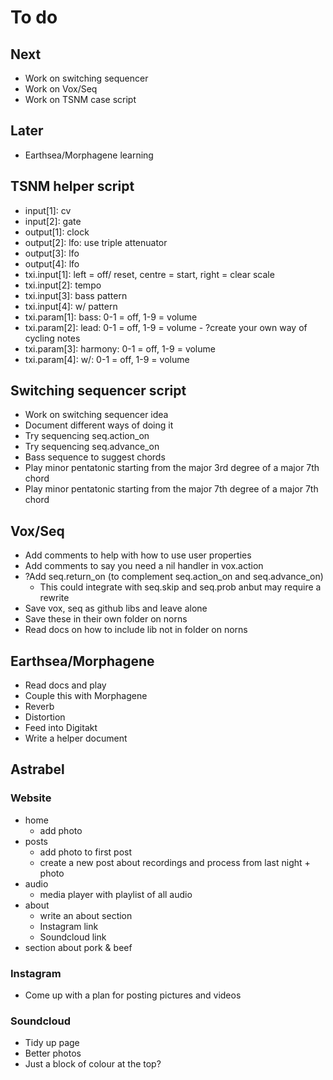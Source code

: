 # To do

## Next
- Work on switching sequencer
- Work on Vox/Seq
- Work on TSNM case script

## Later
- Earthsea/Morphagene learning

## TSNM helper script
- input[1]: cv
- input[2]: gate
- output[1]: clock
- output[2]: lfo: use triple attenuator
- output[3]: lfo
- output[4]: lfo
- txi.input[1]: left = off/ reset, centre = start, right = clear scale
- txi.input[2]: tempo
- txi.input[3]: bass pattern
- txi.input[4]: w/ pattern
- txi.param[1]: bass: 0-1 = off, 1-9 = volume
- txi.param[2]: lead: 0-1 = off, 1-9 = volume - ?create your own way of cycling notes
- txi.param[3]: harmony: 0-1 = off, 1-9 = volume
- txi.param[4]: w/: 0-1 = off, 1-9 = volume

## Switching sequencer script
- Work on switching sequencer idea
- Document different ways of doing it
- Try sequencing seq.action_on
- Try sequencing seq.advance_on
- Bass sequence to suggest chords
- Play minor pentatonic starting from the major 3rd degree of a major 7th chord
- Play minor pentatonic starting from the major 7th degree of a major 7th chord

## Vox/Seq
- Add comments to help with how to use user properties
- Add comments to say you need a nil handler in vox.action
- ?Add seq.return_on (to complement seq.action_on and seq.advance_on)
  - This could integrate with seq.skip and seq.prob anbut may require a rewrite
- Save vox, seq as github libs and leave alone
- Save these in their own folder on norns
- Read docs on how to include lib not in folder on norns

## Earthsea/Morphagene
- Read docs and play
- Couple this with Morphagene
- Reverb
- Distortion
- Feed into Digitakt
- Write a helper document

## Astrabel
### Website
- home
  - add photo
- posts
  - add photo to first post
  - create a new post about recordings and process from last night + photo
- audio
  - media player with playlist of all audio
- about
  - write an about section
  - Instagram link
  - Soundcloud link
- section about pork & beef

### Instagram
- Come up with a plan for posting pictures and videos

### Soundcloud
- Tidy up page
- Better photos
- Just a block of colour at the top?
